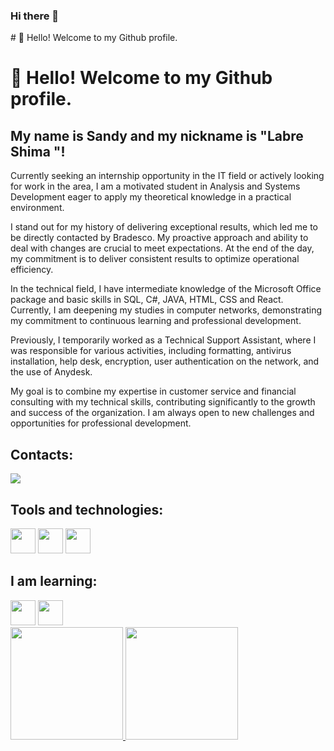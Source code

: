### Hi there 👋

<!--
**SandyLabre/SandyLabre** is a ✨ _special_ ✨ repository because its `README.md` (this file) appears on your GitHub profile.

Here are some ideas to get you started:

- 🔭 I’m currently working on ...
- 🌱 I’m currently learning ...
- 👯 I’m looking to collaborate on ...
- 🤔 I’m looking for help with ...
- 💬 Ask me about ...
- 📫 How to reach me: ...
- 😄 Pronouns: ...
- ⚡ Fun fact: ...
--> # 👋 Hello! Welcome to my Github profile.
# 👋 Hello! Welcome to my Github profile.
## My name is Sandy and my nickname is "Labre Shima "!

Currently seeking an internship opportunity in the IT field or actively looking for work in the area, I am a motivated student in Analysis and Systems Development eager to apply my theoretical knowledge in a practical environment.

I stand out for my history of delivering exceptional results, which led me to be directly contacted by Bradesco. My proactive approach and ability to deal with changes are crucial to meet expectations. At the end of the day, my commitment is to deliver consistent results to optimize operational efficiency.

In the technical field, I have intermediate knowledge of the Microsoft Office package and basic skills in SQL, C#, JAVA, HTML, CSS and React. Currently, I am deepening my studies in computer networks, demonstrating my commitment to continuous learning and professional development.

Previously, I temporarily worked as a Technical Support Assistant, where I was responsible for various activities, including formatting, antivirus installation, help desk, encryption, user authentication on the network, and the use of Anydesk.

My goal is to combine my expertise in customer service and financial consulting with my technical skills, contributing significantly to the growth and success of the organization. I am always open to new challenges and opportunities for professional development.

## Contacts:
<div>
<a href="https://www.linkedin.com/in/sandy-labre-shima-7a705b276/" target="_blank"><img loading="lazy" src="https://img.shields.io/badge/-LinkedIn-%230077B5?style=for-the-badge&logo=linkedin&logoColor=white" target="_blank"></a>   
</div>

## Tools and technologies: 
<img loading="lazy" src="https://cdn.jsdelivr.net/gh/devicons/devicon/icons/java/java-original-wordmark.svg" width="40" height="40"/> <img loading="lazy" src="https://cdn.jsdelivr.net/gh/devicons/devicon/icons/html5/html5-original-wordmark.svg" width="40" height="40"/> <img loading="lazy" src="https://cdn.jsdelivr.net/gh/devicons/devicon/icons/vscode/vscode-original-wordmark.svg" width="40" height="40"/>

## I am learning:
<img src="https://cdn.jsdelivr.net/gh/devicons/devicon@latest/icons/html5/html5-original-wordmark.svg" width="40" height="40"/>
<img src="https://cdn.jsdelivr.net/gh/devicons/devicon@latest/icons/css3/css3-original-wordmark.svg" width="40" height="40" />
          

<div>
<a href="https://github.com/SandyLabre">
<img loading="lazy" height="180em" src="https://github-readme-stats.vercel.app/api/top-langs/?username=SandyLabre&layout=compact&langs_count=7&theme=dracula"/>
<img loading="lazy" height="180em" src="https://github-readme-stats.vercel.app/api?username=SandyLabre&show_icons=true&theme=dracula&include_all_commits=true&count_private=true"/>
</div>





   
          

